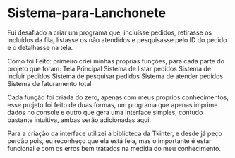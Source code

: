 # Sistema-para-Lanchonete
Fui desafiado a criar um programa que, incluísse pedidos, retirasse os incluídos da fila, listasse os não atendidos e pesquisasse pelo ID do pedido e o detalhasse na tela.

Como foi Feito: primeiro criei minhas proprias funções, para cada parte do projeto que foram:
  Tela Principal
  Sistema de listar pedidos
  Sistema de incluir pedidos
  Sistema de pesquisar pedidos
  Sistema de atender pedidos
  Sistema de faturamento total
  
Cada função foi criada do zero, apenas com meus proprios conhecimentos, esse projeto foi feito de duas formas, um programa que apenas imprime dados no console e outro que gera uma interface simples, contudo bastante intuitiva, ambas serão adicionadas aqui.

Para a criação da interface utilizei a biblioteca da Tkinter, e desde já peço perdão pois, eu reconheço que ela está feia, mas o importante é estar funcional e com os erros bem tratados na medida do meu conhecimento.
